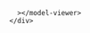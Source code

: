 
<!-- Copyright 2018 Google LLC.
     SPDX-License-Identifier: Apache-2.0 -->
<!DOCTYPE html>
<html lang="en">
  <head>
    <title>model-viewer-example</title>
    <meta charset="utf-8" />
    <meta http-equiv="X-UA-Compatible" content="IE=edge" />
    <meta name="viewport" content="width=device-width, initial-scale=1" />
    <link rel="stylesheet" href="/style.css" />
  </head>
  <body>
    <script
      type="module"
      src="https://unpkg.com/@google/model-viewer/dist/model-viewer.min.js"
    ></script>
    <script
      nomodule
      src="https://unpkg.com/@google/model-viewer/dist/model-viewer-legacy.js"
    ></script>
    <div class="demo">
      <model-viewer
        id="mv-shark"
        shadow-intensity="0"
        src="https://cdn.glitch.com/addcef2a-6839-4455-94d6-bcf986bfcf1c%2Fmodel.glb?v=1596225062063"
        camera-controls

      ></model-viewer>
    </div>
  </body>
</html>
